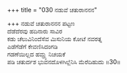 +++
title = "030 ನಡುವೆ ಚತುರಾನನನ"

+++
ನಡುವೆ ಚತುರಾನನನ ಪಟ್ಟಣ  
ದೆಡೆದೆರವು ಹದಿನಾರು ಸಾವಿರ    
ಕಡು ಚೆಲುವಿನಿಂದೆಸೆವ ಮಿಸುನಿಯ ಕೋಟೆ ನವರತ್ನ   
ಎಡೆಗೆಡೆಗೆ ಕೇವಣಿಸಿದಂಗಡಿ  
ಗಡಣೆಯಿಲ್ಲದ ಹಮ್ರ್ಯ ನಿಚಯಕೆ  
ಪಡಿ ಚತುರ್ದಶ ಭುವನದೊಳಗಿಲ್ಲೆನಿಸಿ ಮೆರೆದಿಹುದು      ॥30॥